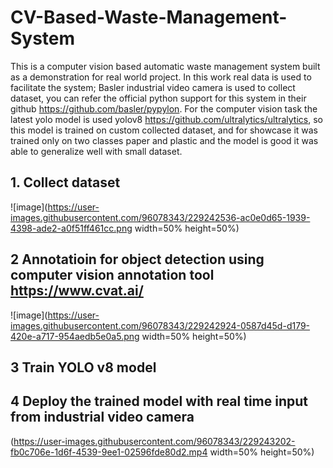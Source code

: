 # CV-Based-Waste-Management-System
This is a computer vision based automatic waste management system built as a demonstration for real world project. In this work real data is used to facilitate the system; Basler industrial video camera is used to collect dataset, you can refer the official python support for this system in their github https://github.com/basler/pypylon. For the computer vision task the latest yolo model is used yolov8 https://github.com/ultralytics/ultralytics, so this model is trained on custom collected dataset, and for showcase it was trained only on two classes paper and plastic and the model is good it was able to generalize well with small dataset.
## 1. Collect dataset
![image](https://user-images.githubusercontent.com/96078343/229242536-ac0e0d65-1939-4398-ade2-a0f51ff461cc.png width=50% height=50%)
## 2 Annotatioin for object detection using computer vision annotation tool https://www.cvat.ai/
![image](https://user-images.githubusercontent.com/96078343/229242924-0587d45d-d179-420e-a717-954aedb5e0a5.png width=50% height=50%)
## 3 Train YOLO v8 model
## 4 Deploy the trained model with real time input from industrial video camera

(https://user-images.githubusercontent.com/96078343/229243202-fb0c706e-1d6f-4539-9ee1-02596fde80d2.mp4 width=50% height=50%)

